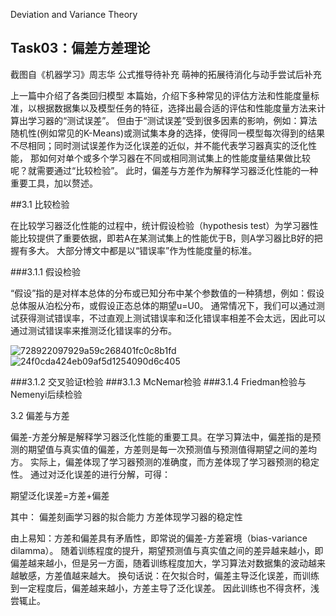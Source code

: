 Deviation and Variance Theory
## Task03：偏差方差理论

截图自《机器学习》周志华
公式推导待补充
萌神的拓展待消化与动手尝试后补充

上一篇中介绍了各类回归模型
本篇始，介绍下多种常见的评估方法和性能度量标准，以根据数据集以及模型任务的特征，选择出最合适的评估和性能度量方法来计算出学习器的“测试误差”。
但由于“测试误差”受到很多因素的影响，例如：算法随机性(例如常见的K-Means)或测试集本身的选择，使得同一模型每次得到的结果不尽相同；同时测试误差作为泛化误差的近似，并不能代表学习器真实的泛化性能，
那如何对单个或多个学习器在不同或相同测试集上的性能度量结果做比较呢？就需要通过“比较检验”。
此时，偏差与方差作为解释学习器泛化性能的一种重要工具，加以赘述。

##3.1 比较检验

在比较学习器泛化性能的过程中，统计假设检验（hypothesis test）为学习器性能比较提供了重要依据，即若A在某测试集上的性能优于B，则A学习器比B好的把握有多大。 
大部分博文中都是以“错误率”作为性能度量的标准。

###3.1.1 假设检验

“假设”指的是对样本总体的分布或已知分布中某个参数值的一种猜想，例如：假设总体服从泊松分布，或假设正态总体的期望u=U0。
通常情况下，我们可以通过测试获得测试错误率，不过直观上测试错误率和泛化错误率相差不会太远，因此可以通过测试错误率来推测泛化错误率的分布。


![728922097929a59c268401fc0c8b1fd](https://user-images.githubusercontent.com/62379948/112012417-26455300-8b64-11eb-99a2-b2def4446f6e.png)
![24f0cda424eb09af5d1254090d6c405](https://user-images.githubusercontent.com/62379948/112012452-2ba29d80-8b64-11eb-9a05-32259d75db91.png)

###3.1.2 交叉验证t检验
###3.1.3 McNemar检验
###3.1.4 Friedman检验与Nemenyi后续检验

3.2 偏差与方差

偏差-方差分解是解释学习器泛化性能的重要工具。在学习算法中，偏差指的是预测的期望值与真实值的偏差，方差则是每一次预测值与预测值得期望之间的差均方。
实际上，偏差体现了学习器预测的准确度，而方差体现了学习器预测的稳定性。
通过对泛化误差的进行分解，可得：

期望泛化误差=方差+偏差

其中：
偏差刻画学习器的拟合能力
方差体现学习器的稳定性

由上易知：方差和偏差具有矛盾性，即常说的偏差-方差窘境（bias-variance dilamma）。
随着训练程度的提升，期望预测值与真实值之间的差异越来越小，即偏差越来越小，但是另一方面，随着训练程度加大，学习算法对数据集的波动越来越敏感，方差值越来越大。
换句话说：在欠拟合时，偏差主导泛化误差，而训练到一定程度后，偏差越来越小，方差主导了泛化误差。
因此训练也不得贪杯，浅尝辄止。
